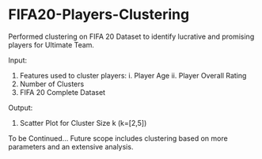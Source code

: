 # FIFA20-Players-Clustering
Performed clustering on FIFA 20 Dataset to identify lucrative and promising players for Ultimate Team. 

Input:
1. Features used to cluster players:
  i. Player Age
  ii. Player Overall Rating
2. Number of Clusters
3. FIFA 20 Complete Dataset

Output:
1. Scatter Plot for Cluster Size k (k=[2,5])


To be Continued...
Future scope includes clustering based on more parameters and an extensive analysis.
